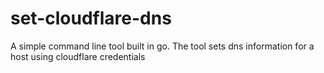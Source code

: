 # set-cloudflare-dns
A simple command line tool built in go.  The tool sets dns information for a host using cloudflare credentials
